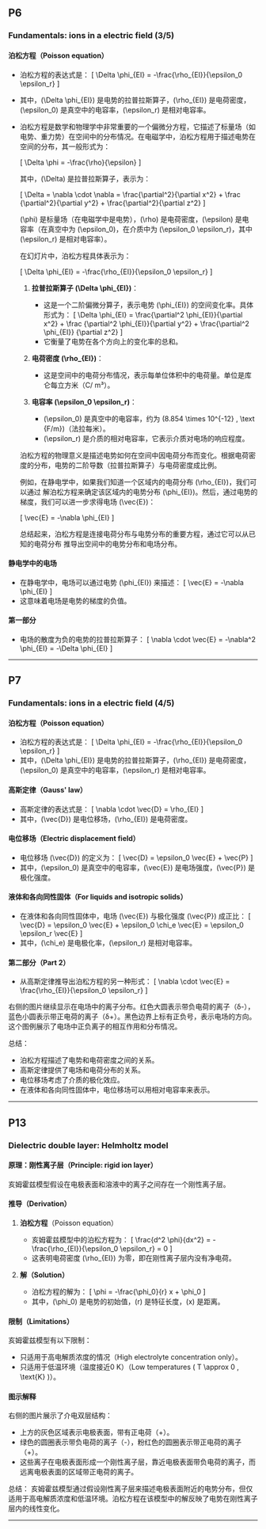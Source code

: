 ## P6

### Fundamentals: ions in a electric field (3/5)

#### 泊松方程（Poisson equation）
- 泊松方程的表达式是：
     \[
     \Delta \phi_{EI} = -\frac{\rho_{EI}}{\epsilon_0 \epsilon_r}
     \]
- 其中，\(\Delta \phi_{EI}\) 是电势的拉普拉斯算子，\(\rho_{EI}\) 是电荷密度，\(\epsilon_0\) 是真空中的电容率，\(\epsilon_r\) 是相对电容率。
- 泊松方程是数学和物理学中非常重要的一个偏微分方程，它描述了标量场（如电势、重力势）在空间中的分布情况。在电磁学中，泊松方程用于描述电势在空间的分布，其一般形式为：

    \[
    \Delta \phi = -\frac{\rho}{\epsilon}
    \]

    其中，\(\Delta\) 是拉普拉斯算子，表示为：

    \[
    \Delta = \nabla \cdot \nabla = \frac{\partial^2}{\partial x^2} + \frac  {\partial^2}{\partial y^2} + \frac{\partial^2}{\partial z^2}
    \]

    \(\phi\) 是标量场（在电磁学中是电势），\(\rho\) 是电荷密度，\(\epsilon\) 是电   容率（在真空中为 \(\epsilon_0\)，在介质中为 \(\epsilon_0 \epsilon_r\)，其中 \(\epsilon_r\) 是相对电容率）。

    在幻灯片中，泊松方程具体表示为：

    \[
    \Delta \phi_{EI} = -\frac{\rho_{EI}}{\epsilon_0 \epsilon_r}
    \]

    1. **拉普拉斯算子 \(\Delta \phi_{EI}\)**：
       - 这是一个二阶偏微分算子，表示电势 \(\phi_{EI}\) 的空间变化率。具体形式为：
         \[
         \Delta \phi_{EI} = \frac{\partial^2 \phi_{EI}}{\partial x^2} + \frac   {\partial^2 \phi_{EI}}{\partial y^2} + \frac{\partial^2 \phi_{EI}} {\partial z^2}
         \]
       - 它衡量了电势在各个方向上的变化率的总和。

    2. **电荷密度 \(\rho_{EI}\)**：
       - 这是空间中的电荷分布情况，表示每单位体积中的电荷量。单位是库仑每立方米（C/ m³）。

    3. **电容率 \(\epsilon_0 \epsilon_r\)**：
       - \(\epsilon_0\) 是真空中的电容率，约为 \(8.854 \times 10^{-12} \, \text {F/m}\)（法拉每米）。
       - \(\epsilon_r\) 是介质的相对电容率，它表示介质对电场的响应程度。

    泊松方程的物理意义是描述电势如何在空间中因电荷分布而变化。根据电荷密度的分布，电势的二阶导数（拉普拉斯算子）与电荷密度成比例。

    例如，在静电学中，如果我们知道一个区域内的电荷分布 \(\rho_{EI}\)，我们可以通过  解泊松方程来确定该区域内的电势分布 \(\phi_{EI}\)。然后，通过电势的梯度，我们可以进一步求得电场 \(\vec{E}\)：

    \[
    \vec{E} = -\nabla \phi_{EI}
    \]

    总结起来，泊松方程是连接电荷分布与电势分布的重要方程，通过它可以从已知的电荷分布    推导出空间中的电势分布和电场分布。

#### 静电学中的电场
   - 在静电学中，电场可以通过电势 \(\phi_{EI}\) 来描述：
     \[
     \vec{E} = -\nabla \phi_{EI}
     \]
   - 这意味着电场是电势的梯度的负值。

#### 第一部分
   - 电场的散度为负的电势的拉普拉斯算子：
     \[
     \nabla \cdot \vec{E} = -\nabla^2 \phi_{EI} = -\Delta \phi_{EI}
     \]

---

## P7

### Fundamentals: ions in a electric field (4/5)

#### 泊松方程（Poisson equation）
   - 泊松方程的表达式是：
     \[
     \Delta \phi_{EI} = -\frac{\rho_{EI}}{\epsilon_0 \epsilon_r}
     \]
   - 其中，\(\Delta \phi_{EI}\) 是电势的拉普拉斯算子，\(\rho_{EI}\) 是电荷密度，\(\epsilon_0\) 是真空中的电容率，\(\epsilon_r\) 是相对电容率。

#### 高斯定律（Gauss' law）
   - 高斯定律的表达式是：
     \[
     \nabla \cdot \vec{D} = \rho_{EI}
     \]
   - 其中，\(\vec{D}\) 是电位移场，\(\rho_{EI}\) 是电荷密度。

#### 电位移场（Electric displacement field）
   - 电位移场 \(\vec{D}\) 的定义为：
     \[
     \vec{D} = \epsilon_0 \vec{E} + \vec{P}
     \]
   - 其中，\(\epsilon_0\) 是真空中的电容率，\(\vec{E}\) 是电场强度，\(\vec{P}\) 是极化强度。

#### 液体和各向同性固体（For liquids and isotropic solids）
   - 在液体和各向同性固体中，电场 \(\vec{E}\) 与极化强度 \(\vec{P}\) 成正比：
     \[
     \vec{D} = \epsilon_0 \vec{E} + \epsilon_0 \chi_e \vec{E} = \epsilon_0 \epsilon_r \vec{E}
     \]
   - 其中，\(\chi_e\) 是电极化率，\(\epsilon_r\) 是相对电容率。

#### 第二部分（Part 2）
   - 从高斯定律推导出泊松方程的另一种形式：
     \[
     \nabla \cdot \vec{E} = \frac{\rho_{EI}}{\epsilon_0 \epsilon_r}
     \]

右侧的图片继续显示在电场中的离子分布。红色大圆表示带负电荷的离子（δ-），蓝色小圆表示带正电荷的离子（δ+）。黑色边界上标有正负号，表示电场的方向。这个图例展示了电场中正负离子的相互作用和分布情况。

总结：
- 泊松方程描述了电势和电荷密度之间的关系。
- 高斯定律提供了电场和电荷分布的关系。
- 电位移场考虑了介质的极化效应。
- 在液体和各向同性固体中，电位移场可以用相对电容率来表示。

--- 

## P13

### Dielectric double layer: Helmholtz model

#### 原理：刚性离子层（Principle: rigid ion layer）
亥姆霍兹模型假设在电极表面和溶液中的离子之间存在一个刚性离子层。

#### 推导（Derivation）
1. **泊松方程**（Poisson equation）
   - 亥姆霍兹模型中的泊松方程为：
     \[
     \frac{d^2 \phi}{dx^2} = -\frac{\rho_{EI}}{\epsilon_0 \epsilon_r} = 0
     \]
   - 这表明电荷密度 \(\rho_{EI}\) 为零，即在刚性离子层内没有净电荷。

2. **解（Solution）**
   - 泊松方程的解为：
     \[
     \phi = -\frac{\phi_0}{r} x + \phi_0
     \]
   - 其中，\(\phi_0\) 是电势的初始值，\(r\) 是特征长度，\(x\) 是距离。

#### 限制（Limitations）
亥姆霍兹模型有以下限制：
   - 只适用于高电解质浓度的情况（High electrolyte concentration only）。
   - 只适用于低温环境（温度接近0 K）（Low temperatures \( T \approx 0 \, \text{K} \)）。

#### 图示解释
右侧的图片展示了介电双层结构：
   - 上方的灰色区域表示电极表面，带有正电荷（+）。
   - 绿色的圆圈表示带负电荷的离子（-），粉红色的圆圈表示带正电荷的离子（+）。
   - 这些离子在电极表面形成一个刚性离子层，靠近电极表面带负电荷的离子，而远离电极表面的区域带正电荷的离子。

总结：
亥姆霍兹模型通过假设刚性离子层来描述电极表面附近的电势分布，但仅适用于高电解质浓度和低温环境。泊松方程在该模型中的解反映了电势在刚性离子层内的线性变化。

---


